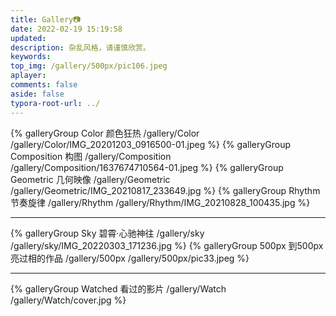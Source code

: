 ```yaml
---
title: Gallery📷
date: 2022-02-19 15:19:58
updated:
description: 杂乱风格，请谨慎欣赏。
keywords:
top_img: /gallery/500px/pic106.jpeg
aplayer:
comments: false
aside: false
typora-root-url: ../
---
```



<div class="gallery-group-main">
{% galleryGroup Color 颜色狂热 /gallery/Color /gallery/Color/IMG_20201203_0916500-01.jpeg %}
{% galleryGroup Composition 构图 /gallery/Composition /gallery/Composition/1637674710564-01.jpeg %}
{% galleryGroup Geometric 几何映像 /gallery/Geometric /gallery/Geometric/IMG_20210817_233649.jpg %}
{% galleryGroup Rhythm 节奏旋律 /gallery/Rhythm /gallery/Rhythm/IMG_20210828_100435.jpg %}
</div>

------

<div class="gallery-group-main">
{% galleryGroup Sky 碧霄·心驰神往 /gallery/sky /gallery/sky/IMG_20220303_171236.jpg %}
{% galleryGroup 500px 到500px亮过相的作品 /gallery/500px /gallery/500px/pic33.jpeg %}
</div>

----

<div class="gallery-group-main">
{% galleryGroup Watched 看过的影片 /gallery/Watch /gallery/Watch/cover.jpg %}
</div>